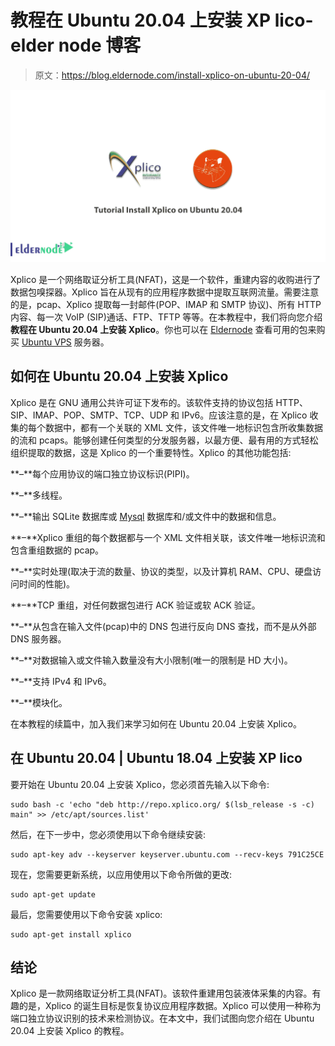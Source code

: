 # 教程在 Ubuntu 20.04 上安装 XP lico-elder node 博客

> 原文：<https://blog.eldernode.com/install-xplico-on-ubuntu-20-04/>

![Tutorial Install Xplico on Ubuntu 20.04](img/fb20aad590c99c906e477d937019bbc0.png)

Xplico 是一个网络取证分析工具(NFAT)，这是一个软件，重建内容的收购进行了数据包嗅探器。Xplico 旨在从现有的应用程序数据中提取互联网流量。需要注意的是，pcap、Xplico 提取每一封邮件(POP、IMAP 和 SMTP 协议)、所有 HTTP 内容、每一次 VoIP (SIP)通话、FTP、TFTP 等等。在本教程中，我们将向您介绍**教程在 Ubuntu 20.04 上安装 Xplico**。你也可以在 [Eldernode](https://eldernode.com/) 查看可用的包来购买 [Ubuntu VPS](https://eldernode.com/ubuntu-vps/) 服务器。

## **如何在 Ubuntu 20.04 上安装 Xplico**

Xplico 是在 GNU 通用公共许可证下发布的。该软件支持的协议包括 HTTP、SIP、IMAP、POP、SMTP、TCP、UDP 和 IPv6。应该注意的是，在 Xplico 收集的每个数据中，都有一个关联的 XML 文件，该文件唯一地标识包含所收集数据的流和 pcaps。能够创建任何类型的分发服务器，以最方便、最有用的方式轻松组织提取的数据，这是 Xplico 的一个重要特性。Xplico 的其他功能包括:

**–**每个应用协议的端口独立协议标识(PIPI)。

**–**多线程。

**–**输出 SQLite 数据库或 [Mysql](https://blog.eldernode.com/install-mysql-on-linux-ubuntu-20-04/) 数据库和/或文件中的数据和信息。

**–**Xplico 重组的每个数据都与一个 XML 文件相关联，该文件唯一地标识流和包含重组数据的 pcap。

**–**实时处理(取决于流的数量、协议的类型，以及计算机 RAM、CPU、硬盘访问时间的性能)。

**–**TCP 重组，对任何数据包进行 ACK 验证或软 ACK 验证。

**–**从包含在输入文件(pcap)中的 DNS 包进行反向 DNS 查找，而不是从外部 DNS 服务器。

**–**对数据输入或文件输入数量没有大小限制(唯一的限制是 HD 大小)。

**–**支持 IPv4 和 IPv6。

**–**模块化。

在本教程的续篇中，加入我们来学习如何在 Ubuntu 20.04 上安装 Xplico。

## **在 Ubuntu 20.04 | Ubuntu 18.04 上安装 XP lico**

要开始在 Ubuntu 20.04 上安装 Xplico，您必须首先输入以下命令:

```
sudo bash -c 'echo "deb http://repo.xplico.org/ $(lsb_release -s -c) main" >> /etc/apt/sources.list'
```

然后，在下一步中，您必须使用以下命令继续安装:

```
sudo apt-key adv --keyserver keyserver.ubuntu.com --recv-keys 791C25CE
```

现在，您需要更新系统，以应用使用以下命令所做的更改:

```
sudo apt-get update
```

最后，您需要使用以下命令安装 xplico:

```
sudo apt-get install xplico
```

## 结论

Xplico 是一款网络取证分析工具(NFAT)。该软件重建用包装液体采集的内容。有趣的是，Xplico 的诞生目标是恢复协议应用程序数据。Xplico 可以使用一种称为端口独立协议识别的技术来检测协议。在本文中，我们试图向您介绍在 Ubuntu 20.04 上安装 Xplico 的教程。